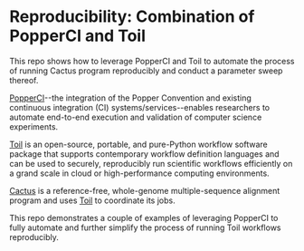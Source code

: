 # Reproducibility: Combination of PopperCI and Toil
This repo shows how to leverage PopperCI and Toil to automate the process of running Cactus program reproducibly and conduct a parameter sweep thereof.

[PopperCI](http://popper.readthedocs.io/en/latest/index.html)--the integration of the Popper Convention and existing continuous integration (CI) systems/services--enables researchers to automate end-to-end execution and validation of computer science experiments.

[Toil](http://toil.readthedocs.io/en/latest/index.html) is an open-source, portable, and pure-Python workflow software package that supports contemporary workflow definition languages and can be used to securely,  reproducibly run scientific workflows efficiently on a grand scale in cloud or high-performance computing environments.

[Cactus](https://github.com/ComparativeGenomicsToolkit/cactus) is a reference-free, whole-genome multiple-sequence alignment program and uses [Toil](https://github.com/BD2KGenomics/toil) to coordinate its jobs.

This repo demonstrates a couple of examples of leveraging PopperCI to fully automate and further simplify the process of running Toil workflows reproducibly.
